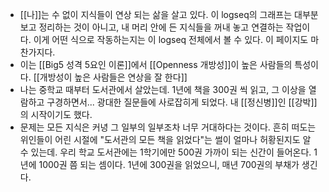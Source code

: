- [[나]]는 수 없이 지식들이 연상 되는 삶을 살고 있다. 이 logseq의 그래프는 대부분 보고 정리하는 것이 아니고, 내 머리 안에 든 지식들을 꺼내 놓고 연결하는 작업이다. 이게 어떤 식으로 작동하는지는 이 logseq 전체에서 볼 수 있다. 이 페이지도 마찬가지다.
- 이는 [[Big5 성격 5요인 이론]]에서 [[Openness 개방성]]이 높은 사람들의 특성이다. [[개방성이 높은 사람들은 연상을 잘 한다]]
- 나는 중학교 때부터 도서관에서 살았는데. 1년에 책을 300권 씩 읽고, 그 이상을 열람하고 구경하면서... 광대한 질문들에 사로잡히게 되었다. 내 [[정신병]]인 [[강박]]의 시작이기도 했다.
- 문제는 모든 지식은 커녕 그 일부의 일부조차 너무 거대하다는 것이다. 흔히 떠도는 위인들이 어린 시절에 "도서관의 모든 책을 읽었다"는 썰이 얼마나 허황된지도 알 수 있는데. 우리 학교 도서관에는 1학기에만 500권 가까이 되는 신간이 들어온다. 1년에 1000권 쯤 되는 셈이다. 1년에 300권을 읽었으니, 매년 700권의 부채가 생긴다.